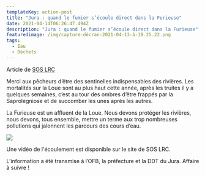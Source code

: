 ```yaml
---
templateKey: action-post
title: "Jura : quand le fumier s’écoule direct dans la Furieuse"
date: 2021-04-14T06:26:47.494Z
description: "Jura : quand le fumier s’écoule direct dans la Furieuse"
featuredimage: /img/capture-décran-2021-04-13-à-19.25.22.png
tags:
  - Eau
  - Déchets
---
```

Article de [SOS LRC](https://www.soslrc.com/2021/04/13/jura-quand-le-fumier-secoule-direct-dans-la-furieuse/)

Merci aux pêcheurs d’être des sentinelles indispensables des rivières. Les mortalités sur la Loue sont au plus haut cette année, après les truites il y a quelques semaines, c’est au tour des ombres d’être frappés par la Saprolegniose et de succomber les unes après les autres. 

La Furieuse est un affluent de la Loue. Nous devons protéger les rivières, nous devons, tous ensemble, mettre un terme aux trop nombreuses pollutions qui jalonnent les parcours des cours d’eau.

![](/img/capture-décran-2021-04-13-à-19.25.22-2.png#center)

Une vidéo de l'écoulement est disponible sur le site de SOS LRC.

L’information a été transmise à l’OFB, la préfecture et la DDT du Jura. Affaire à suivre !